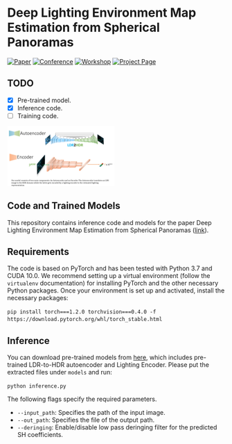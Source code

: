 # **Deep Lighting Environment Map Estimation from Spherical Panoramas**

[![Paper](http://img.shields.io/badge/paper-arxiv-critical.svg?style=plastic)](https://arxiv.org/abs/2005.08000)
[![Conference](http://img.shields.io/badge/CVPR-2020-blue.svg?style=plastic)](http://cvpr2020.thecvf.com/)
[![Workshop](http://img.shields.io/badge/OmniCV-2020-lightblue.svg?style=plastic)](https://sites.google.com/view/omnicv-cvpr2020/home)
[![Project Page](http://img.shields.io/badge/Project-Page-blueviolet.svg?style=plastic)](https://vcl3d.github.io/DeepPanoramaLighting/)

## TODO
- [x] Pre-trained model.
- [x] Inference code.
- [ ] Training code.

<img src="./assets/images/Networks.png" width="49%" title="Main Components"/>

## **Code and Trained Models**

This repository contains inference code and models for the paper Deep Lighting Environment Map Estimation from Spherical Panoramas ([link](https://arxiv.org/abs/2005.08000)).

## Requirements
The code is based on PyTorch and has been tested with Python 3.7 and CUDA 10.0.
We recommend setting up a virtual environment (follow the `virtualenv` documentation) for installing PyTorch and the other necessary Python packages.
Once your environment is set up and activated, install the necessary packages:

`pip install torch===1.2.0 torchvision===0.4.0 -f https://download.pytorch.org/whl/torch_stable.html`

## Inference
You can download pre-trained models from [here](https://drive.google.com/open?id=1wr3ljh6EFGRa8VdZ8f2mYVsM2BpSDmqS), which includes pre-trained LDR-to-HDR autoencoder and Lighting Encoder. Please put the extracted files under `models` and run:

`python inference.py`

The following flags specify the required parameters.
- `--input_path`: Specifies the path of the input image.
- `--out_path`: Specifies the file of the output path. 
-  `--deringing`: Enable/disable low pass deringing filter for the predicted SH coefficients.


